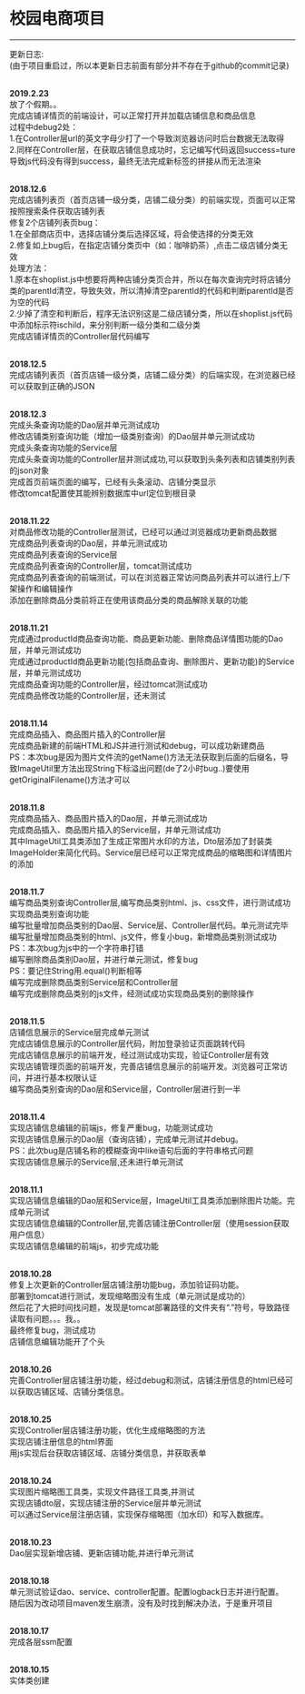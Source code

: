 # 校园电商项目

***
更新日志:<br>
(由于项目重启过，所以本更新日志前面有部分并不存在于github的commit记录)<br><br>

**2019.2.23** <br>
放了个假期。。<br>
完成店铺详情页的前端设计，可以正常打开并加载店铺信息和商品信息<br>
过程中debug2处：<br>
1.在Controller层url的英文字母少打了一个导致浏览器访问时后台数据无法取得<br>
2.同样在Controller层，在获取店铺信息成功时，忘记编写代码返回success=ture 导致js代码没有得到success，最终无法完成新标签的拼接从而无法渲染<br>
<br>

**2018.12.6** <br>
完成店铺列表页（首页店铺一级分类，店铺二级分类）的前端实现，页面可以正常按照搜索条件获取店铺列表<br>
修复2个店铺列表页bug：<br>
1.在全部商店页中，选择店铺分类后选择区域，将会使选择的分类无效<br>
2.修复如上bug后，在指定店铺分类页中（如：咖啡奶茶）,点击二级店铺分类无效<br>
处理方法：<br>
1.原本在shoplist.js中想要将两种店铺分类页合并，所以在每次查询完时将店铺分类的parentId清空，导致失效，所以清掉清空parentId的代码和判断parentId是否为空的代码<br>
2.少掉了清空和判断后，程序无法识别这是二级店铺分类，所以在shoplist.js代码中添加标示符ischild，来分别判断一级分类和二级分类<br>
完成店铺详情页的Controller层代码编写<br>
<br>

**2018.12.5** <br>
完成店铺列表页（首页店铺一级分类，店铺二级分类）的后端实现，在浏览器已经可以获取到正确的JSON<br>
<br>

**2018.12.3** <br>
完成头条查询功能的Dao层并单元测试成功<br>
修改店铺类别查询功能（增加一级类别查询）的Dao层并单元测试成功<br>
完成头条查询功能的Service层<br>
完成头条查询功能的Controller层并测试成功,可以获取到头条列表和店铺类别列表的json对象<br>
完成首页前端页面的编写，已经有头条滚动、店铺分类显示<br>
修改tomcat配置使其能辨别数据库中url定位到根目录<br>
<br>

**2018.11.22** <br>
对商品修改功能的Controller层测试，已经可以通过浏览器成功更新商品数据<br>
完成商品列表查询的Dao层，并单元测试成功<br>
完成商品列表查询的Service层<br>
完成商品列表查询的Controller层，tomcat测试成功<br>
完成商品列表查询的前端测试，可以在浏览器正常访问商品列表并可以进行上/下架操作和编辑操作<br>
添加在删除商品分类前将正在使用该商品分类的商品解除关联的功能<br>
<br>

**2018.11.21** <br>
完成通过productId商品查询功能、商品更新功能、删除商品详情图功能的Dao层，并单元测试成功<br>
完成通过productId商品更新功能(包括商品查询、删除图片、更新功能)的Service层，并单元测试成功<br>
完成商品查询功能的Controller层，经过tomcat测试成功<br>
完成商品修改功能的Controller层，还未测试<br>
<br>

**2018.11.14** <br>
完成商品插入、商品图片插入的Controller层<br>
完成商品新建的前端HTML和JS并进行测试和debug，可以成功新建商品<br>
PS：本次bug是因为图片文件流的getName()方法无法获取到后面的后缀名，导致ImageUtil里方法出现String下标溢出问题(de了2小时bug..)要使用getOriginalFilename()方法才可以<br>
<br>

**2018.11.8** <br>
完成商品插入、商品图片插入的Dao层，并单元测试成功<br>
完成商品插入、商品图片插入的Service层，并单元测试成功<br>
其中ImageUtil工具类添加了生成正常图片水印的方法，Dto层添加了封装类ImageHolder来简化代码。Service层已经可以正常完成商品的缩略图和详情图片的添加<br>
<br>

**2018.11.7** <br>
编写商品类别查询Controller层,编写商品类别html、js、css文件，进行测试成功实现商品类别查询功能<br>
编写批量增加商品类别的Dao层、Service层、Controller层代码。单元测试完毕<br>
编写批量增加商品类别的html、js文件，修复小bug，新增商品类别测试成功<br>
PS：本次bug为js中的一个字符串打错<br>
编写删除商品类别Dao层，并进行单元测试，修复bug<br>
PS：要记住String用.equal()判断相等<br>
编写完成删除商品类别Service层和Controller层<br>
编写完成删除商品类别的js文件，经测试成功实现商品类别的删除操作<br>
<br>

**2018.11.5** <br>
店铺信息展示的Service层完成单元测试<br>
完成店铺信息展示的Controller层代码，附加登录验证页面跳转代码<br>
完成店铺信息展示的前端开发，经过测试成功实现，验证Controller层有效<br>
实现店铺管理页面的前端开发，完善店铺信息展示的前端开发。浏览器可正常访问，并进行基本权限认证<br>
编写商品类别查询的Dao层和Service层，Controller层进行到一半<br>
<br>

**2018.11.4** <br>
实现店铺信息编辑的前端js，修复严重bug，功能测试成功<br>
实现店铺信息展示的Dao层（查询店铺），完成单元测试并debug。<br>
PS：此次bug是店铺名称的模糊查询中like语句后面的字符串格式问题<br>
实现店铺信息展示的Service层,还未进行单元测试<br>
<br>

**2018.11.1** <br>
实现店铺信息编辑的Dao层和Service层，ImageUtil工具类添加删除图片功能。完成单元测试<br>
实现店铺信息编辑的Controller层,完善店铺注册Controller层（使用session获取用户信息）<br>
实现店铺信息编辑的前端js，初步完成功能<br>
<br>

**2018.10.28** <br>
修复上次更新的Controller层店铺注册功能bug，添加验证码功能。<br>
部署到tomcat进行测试，发现缩略图没有生成（单元测试是成功的）<br>
然后花了大把时间找问题，发现是tomcat部署路径的文件夹有“.”符号，导致路径读取有问题。。。我。。<br>
最终修复bug，测试成功<br>
店铺信息编辑功能开了个头
<br><br>

**2018.10.26** <br>
完善Controller层店铺注册功能，经过debug和测试，店铺注册信息的html已经可以获取店铺区域、店铺分类信息。
<br><br>

**2018.10.25** <br>
实现Controller层店铺注册功能，优化生成缩略图的方法<br>
实现店铺注册信息的html界面<br>
用js实现后台获取店铺区域、店铺分类信息，并获取表单
<br><br>

**2018.10.24** <br>
实现图片缩略图工具类，实现文件路径工具类,并测试<br>
实现店铺dto层，实现店铺注册的Service层并单元测试<br>
可以通过Service层注册店铺，实现保存缩略图（加水印）和写入数据库。
<br><br>

**2018.10.23** <br>
Dao层实现新增店铺、更新店铺功能,并进行单元测试
<br><br>

**2018.10.18** <br>
单元测试验证dao、service、controller配置。配置logback日志并进行配置。<br>
随后因为改动项目maven发生崩溃，没有及时找到解决办法，于是重开项目
<br><br>

**2018.10.17**<br> 
完成各层ssm配置
<br><br>

**2018.10.15**<br> 
实体类创建
<br><br>
